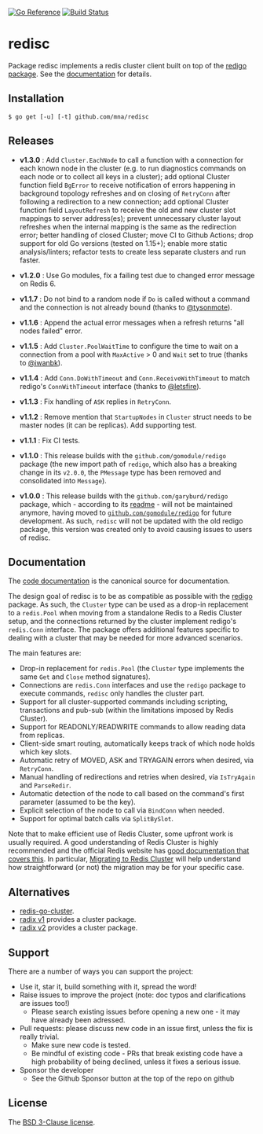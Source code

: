 [![Go Reference](https://pkg.go.dev/badge/github.com/mna/redisc.svg)](https://pkg.go.dev/github.com/mna/redisc)
[![Build Status](https://github.com/mna/redisc/actions/workflows/test.yml/badge.svg?branch=master)](https://github.com/mna/redisc/actions)

# redisc

Package redisc implements a redis cluster client built on top of the [redigo package][redigo]. See the [documentation][godoc] for details.

## Installation

    $ go get [-u] [-t] github.com/mna/redisc

## Releases

* **v1.3.0** : Add `Cluster.EachNode` to call a function with a connection for each known node in the cluster (e.g. to run diagnostics commands on each node or to collect all keys in a cluster); add optional Cluster function field `BgError` to receive notification of errors happening in background topology refreshes and on closing of `RetryConn` after following a redirection to a new connection; add optional Cluster function field `LayoutRefresh` to receive the old and new cluster slot mappings to server address(es); prevent unnecessary cluster layout refreshes when the internal mapping is the same as the redirection error; better handling of closed Cluster; move CI to Github Actions; drop support for old Go versions (tested on 1.15+); enable more static analysis/linters; refactor tests to create less separate clusters and run faster.

* **v1.2.0** : Use Go modules, fix a failing test due to changed error message on Redis 6.

* **v1.1.7** : Do not bind to a random node if `Do` is called without a command and the connection is not already bound (thanks to [@tysonmote][tysonmote]).

* **v1.1.6** : Append the actual error messages when a refresh returns "all nodes failed" error.

* **v1.1.5** : Add `Cluster.PoolWaitTime` to configure the time to wait on a connection from a pool with `MaxActive` > 0 and `Wait` set to true (thanks to [@iwanbk][iwanbk]).

* **v1.1.4** : Add `Conn.DoWithTimeout` and `Conn.ReceiveWithTimeout` to match redigo's `ConnWithTimeout` interface (thanks to [@letsfire][letsfire]).

* **v1.1.3** : Fix handling of `ASK` replies in `RetryConn`.

* **v1.1.2** : Remove mention that `StartupNodes` in `Cluster` struct needs to be master nodes (it can be replicas). Add supporting test.

* **v1.1.1** : Fix CI tests.

* **v1.1.0** : This release builds with the `github.com/gomodule/redigo` package (the new import path of `redigo`, which also has a breaking change in its `v2.0.0`, the `PMessage` type has been removed and consolidated into `Message`).

* **v1.0.0** : This release builds with the `github.com/garyburd/redigo` package, which - according to its [readme][oldredigo] - will not be maintained anymore, having moved to [`github.com/gomodule/redigo`][redigo] for future development. As such, `redisc` will not be updated with the old redigo package, this version was created only to avoid causing issues to users of redisc.

## Documentation

The [code documentation][godoc] is the canonical source for documentation.

The design goal of redisc is to be as compatible as possible with the [redigo][] package. As such, the `Cluster` type can be used as a drop-in replacement to a `redis.Pool` when moving from a standalone Redis to a Redis Cluster setup, and the connections returned by the cluster implement redigo's `redis.Conn` interface. The package offers additional features specific to dealing with a cluster that may be needed for more advanced scenarios.

The main features are:

* Drop-in replacement for `redis.Pool` (the `Cluster` type implements the same `Get` and `Close` method signatures).
* Connections are `redis.Conn` interfaces and use the `redigo` package to execute commands, `redisc` only handles the cluster part.
* Support for all cluster-supported commands including scripting, transactions and pub-sub (within the limitations imposed by Redis Cluster).
* Support for READONLY/READWRITE commands to allow reading data from replicas.
* Client-side smart routing, automatically keeps track of which node holds which key slots.
* Automatic retry of MOVED, ASK and TRYAGAIN errors when desired, via `RetryConn`.
* Manual handling of redirections and retries when desired, via `IsTryAgain` and `ParseRedir`.
* Automatic detection of the node to call based on the command's first parameter (assumed to be the key).
* Explicit selection of the node to call via `BindConn` when needed.
* Support for optimal batch calls via `SplitBySlot`.

Note that to make efficient use of Redis Cluster, some upfront work is usually required. A good understanding of Redis Cluster is highly recommended and the official Redis website has [good documentation that covers this](https://redis.io/topics/cluster-spec). In particular, [Migrating to Redis Cluster](https://redis.io/topics/cluster-tutorial#migrating-to-redis-cluster) will help understand how straightforward (or not) the migration may be for your specific case.

## Alternatives

* [redis-go-cluster][rgc].
* [radix v1][radix1] provides a cluster package.
* [radix v2][radix2] provides a cluster package.

## Support

There are a number of ways you can support the project:

* Use it, star it, build something with it, spread the word!
* Raise issues to improve the project (note: doc typos and clarifications are issues too!)
  - Please search existing issues before opening a new one - it may have already been adressed.
* Pull requests: please discuss new code in an issue first, unless the fix is really trivial.
  - Make sure new code is tested.
  - Be mindful of existing code - PRs that break existing code have a high probability of being declined, unless it fixes a serious issue.
* Sponsor the developer
  - See the Github Sponsor button at the top of the repo on github

## License

The [BSD 3-Clause license][bsd].

[bsd]: http://opensource.org/licenses/BSD-3-Clause
[godoc]: https://pkg.go.dev/github.com/mna/redisc
[redigo]: https://github.com/gomodule/redigo
[oldredigo]: https://github.com/garyburd/redigo
[rgc]: https://github.com/chasex/redis-go-cluster
[radix1]: https://github.com/fzzy/radix
[radix2]: https://github.com/mediocregopher/radix.v2
[letsfire]: https://github.com/letsfire
[iwanbk]: https://github.com/iwanbk
[tysonmote]: https://github.com/tysonmote

